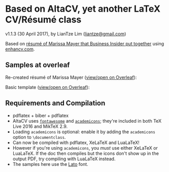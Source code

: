 # Based on AltaCV, yet another LaTeX CV/Résumé class
v1.1.3 (30 April 2017), by LianTze Lim (liantze@gmail.com)

Based on [résumé of Marissa Mayer that Business Insider put together](http://www.businessinsider.my/a-sample-resume-for-marissa-mayer-2016-7/) using [enhancv.com](https://enhancv.com).


## Samples at overleaf
Re-created résumé of Marissa Mayer ([view/open on Overleaf](https://www.overleaf.com/read/gtqfpbwncfvp)):

Basic template ([view/open on Overleaf](https://www.overleaf.com/read/trgqjpwnmtgv)):


## Requirements and Compilation
* pdflatex + biber + pdflatex
* AltaCV uses [`fontawesome`](http://www.ctan.org/pkg/fontawesome) and [`academicons`](http://www.ctan.org/pkg/academicons); they're included in both TeX Live 2016 and MikTeX 2.9.
* Loading `academicons` is optional: enable it by adding the `academicons` option to `\documentclass`.
* Can now be compiled with pdflatex, XeLaTeX and LuaLaTeX!
* However if you're using `academicons`, you _must_ use either XeLaTeX or LuaLaTeX. If the doc then compiles but the icons don't show up in the output PDF, try compiling with LuaLaTeX instead.
* The samples here use the [Lato](http://www.latofonts.com/lato-free-fonts/) font.

